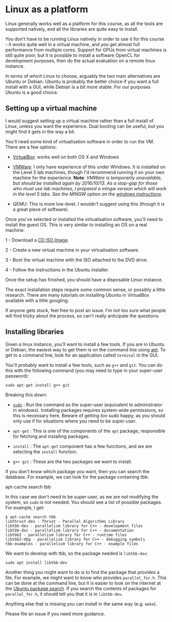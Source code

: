 Linux as a platform
===================

Linux generally works well as a platform for this course,
as all the tools are supported natively, and all the libraries
are quite easy to install.

You don't have to be running Linux natively in order to use
it for this course - it works quite well in a virtual machine,
and you get almost full performance from multiple cores.
Support for GPUs from virtual machines is still quite poor,
but it is possible to install a software OpenCL for development purposes,
then do the actual evaluation on a remote linux instance.

In terms of _which_ Linux to choose, arguably the two main
alternatives are Ubuntu or Debian. Ubuntu is probably the
better choice if you want a full install with a GUI, while
Debian is a bit more stable. For our purposes Ubuntu is
a good choice.

Setting up a virtual machine
----------------------------

I would suggest setting up a virtual machine rather than
a full install of Linux, unless you want the experience.
Dual booting can be useful, but you might find it gets
in the way a bit.

You'll need some kind of virtualisation software in order
to run the VM. There are a few options:

- [VirtualBox](https://www.virtualbox.org/wiki/Downloads): works well on both OS X and Windows

- [VMWare](http://www.vmware.com/products/player/playerpro-evaluation.html):
  I only have experience of this under Windows.
  It is installed on the Level 5 lab machines, though I'd
  recommend running it on your own machine for the experience.
  **Note**: _VMWare is temporarily unavailable, but should be
  installed again by 2016/10/13. As a stop-gap for those who
  must use lab machines, I prepared a mingw version which will
  work in the level 5 labs. See the MINGW option on the [windows instructions](readme_windows.md)._

- QEMU: This is more low-level. I wouldn't suggest using this
  (though it is a great piece of software).

Once you've selected or installed the virtualisation software,
you'll need to install the guest OS. This is very similar
to installing an OS on a real machine:

1 - Download a [CD ISO Image](https://www.ubuntu.com/download/desktop).

2 - Create a new virtual machine in your virtualisation software.

3 - Boot the virtual machine with the ISO attached to the DVD drive.

4 - Follow the instructions in the Ubuntu installer.

Once the setup has finished, you should have a disposable Linux instance.

The exact installation steps require some common sense, or possibly
a little research. There are many tutorials on installing Ubuntu
in VirtualBox available with a little googling.

If anyone gets stuck, feel free to post an issue. I'm not too sure
what people will find tricky about the process, so can't really
anticipate the questions.

Installing libraries
--------------------

Given a linux instance, you'll want to install a few tools. If you are
in Ubuntu or Debian, the easiest way to get them is on the command
line using [apt](https://en.wikipedia.org/wiki/Advanced_Packaging_Tool).
To get to a command line, look for an application called `terminal` in
the GUI.

You'll probably want to install a few tools, such as `g++` and `git`. You
can do this with the following command (you may need to type in your super-user
password):

    sudo apt-get install g++ git

Breaking this down:

  - [`sudo`](https://www.xkcd.com/149/) : Run the command as the super-user (equivalent
    to administrator in windows). Installing packages requires system-wide permissions,
    so this is necessary here. Beware of getting _too_ sudo happy, as you should only
    use if for situations where you need to be super-user.

  - `apt-get` : This is one of the components of the `apt` package, responsible for
    fetching and installing packages.

  - `install` : The `apt-get` component has a few functions, and we are selecting the
    `install` function.

  - `g++ git` : These are the two packages we want to install.

If you don't know which package you want, then you can search the database. For
example, we can look for the package containing tbb:

   apt-cache search tbb

In this case we don't need to be super-user, as we are not modifying the system,
so `sudo` is not needed. You should see a list of possible packages. For example,
I get:

    $ apt-cache search tbb
    libthrust-dev - Thrust - Parallel Algorithms Library
    libtbb-dev - parallelism library for C++ - development files
    libtbb-doc - parallelism library for C++ - documentation
    libtbb2 - parallelism library for C++ - runtime files
    libtbb2-dbg - parallelism library for C++ - debugging symbols
    tbb-examples - parallelism library for C++ - example files

We want to develop with tbb, so the package needed is `libtbb-dev`:

    sudo apt install libtbb-dev

Another thing you might want to do is to find the package that provides
a file. For example, we might want to know who provides `parallel_for.h`.
This can be done at the command line, but it is easier to look on the
internet at the [Ubuntu package search](http://packages.ubuntu.com/). If
you search the contents of packages for `parallel_for.h`, it should
tell you that it is in `libtbb-dev`.

Anything else that is missing you can install in the same way (e.g. `make`).

Please file an issue if you need more guidance.

